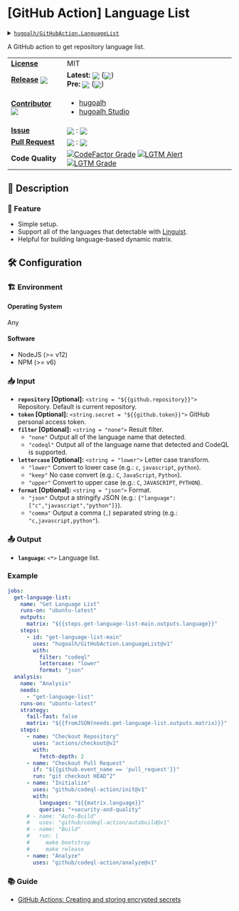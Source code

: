 # \[GitHub Action\] Language List

<details>
  <summary><a href="https://github.com/hugoalh/GitHubAction.LanguageList"><code>hugoalh/GitHubAction.LanguageList</code></a></summary>
  <img align="center" alt="GitHub Language Count" src="https://img.shields.io/github/languages/count/hugoalh/GitHubAction.LanguageList?logo=github&logoColor=ffffff&style=flat-square" />
  <img align="center" alt="GitHub Top Langauge" src="https://img.shields.io/github/languages/top/hugoalh/GitHubAction.LanguageList?logo=github&logoColor=ffffff&style=flat-square" />
  <img align="center" alt="GitHub Repo Size" src="https://img.shields.io/github/repo-size/hugoalh/GitHubAction.LanguageList?logo=github&logoColor=ffffff&style=flat-square" />
  <img align="center" alt="GitHub Code Size" src="https://img.shields.io/github/languages/code-size/hugoalh/GitHubAction.LanguageList?logo=github&logoColor=ffffff&style=flat-square" />
  <img align="center" alt="GitHub Watcher" src="https://img.shields.io/github/watchers/hugoalh/GitHubAction.LanguageList?logo=github&logoColor=ffffff&style=flat-square" />
  <img align="center" alt="GitHub Star" src="https://img.shields.io/github/stars/hugoalh/GitHubAction.LanguageList?logo=github&logoColor=ffffff&style=flat-square" />
  <img align="center" alt="GitHub Fork" src="https://img.shields.io/github/forks/hugoalh/GitHubAction.LanguageList?logo=github&logoColor=ffffff&style=flat-square" />
</details>

A GitHub action to get repository language list.

<table>
  <tr>
    <td><a href="./LICENSE.md"><b>License</b></a></td>
    <td>MIT</td>
  </tr>
  <tr>
    <td><a href="https://github.com/hugoalh/GitHubAction.LanguageList/releases"><b>Release</b></a> <img align="center" src="https://img.shields.io/github/downloads/hugoalh/GitHubAction.LanguageList/total?label=%20&style=flat-square" /></td>
    <td>
      <b>Latest:</b> <img align="center" src="https://img.shields.io/github/release/hugoalh/GitHubAction.LanguageList?sort=semver&label=%20&style=flat-square" /> (<img align="center" src="https://img.shields.io/github/release-date/hugoalh/GitHubAction.LanguageList?label=%20&style=flat-square" />)<br />
      <b>Pre:</b> <img align="center" src="https://img.shields.io/github/release/hugoalh/GitHubAction.LanguageList?include_prereleases&sort=semver&label=%20&style=flat-square" /> (<img align="center" src="https://img.shields.io/github/release-date-pre/hugoalh/GitHubAction.LanguageList?label=%20&style=flat-square" />)
    </td>
  </tr>
  <tr>
    <td><a href="https://github.com/hugoalh/GitHubAction.LanguageList/graphs/contributors"><b>Contributor</b></a> <img align="center" src="https://img.shields.io/github/contributors/hugoalh/GitHubAction.LanguageList?label=%20&style=flat-square" /></td>
    <td><ul>
        <li><a href="https://github.com/hugoalh">hugoalh</a></li>
        <li><a href="https://github.com/hugoalh-studio">hugoalh Studio</a></li>
    </ul></td>
  </tr>
  <tr>
    <td><a href="https://github.com/hugoalh/GitHubAction.LanguageList/issues?q=is%3Aissue"><b>Issue</b></a></td>
    <td><img align="center" src="https://img.shields.io/github/issues-raw/hugoalh/GitHubAction.LanguageList?label=%20&style=flat-square" /> : <img align="center" src="https://img.shields.io/github/issues-closed-raw/hugoalh/GitHubAction.LanguageList?label=%20&style=flat-square" /></td>
  </tr>
  <tr>
    <td><a href="https://github.com/hugoalh/GitHubAction.LanguageList/pulls?q=is%3Apr"><b>Pull Request</b></a></td>
    <td><img align="center" src="https://img.shields.io/github/issues-pr-raw/hugoalh/GitHubAction.LanguageList?label=%20&style=flat-square" /> : <img align="center" src="https://img.shields.io/github/issues-pr-closed-raw/hugoalh/GitHubAction.LanguageList?label=%20&style=flat-square" /></td>
  </tr>
  <tr>
    <td><b>Code Quality</b></td>
    <td>
      <a href="https://www.codefactor.io/repository/github/hugoalh/githubaction.languagelist"><img align="center" alt="CodeFactor Grade" src="https://img.shields.io/codefactor/grade/github/hugoalh/GitHubAction.LanguageList?logo=codefactor&logoColor=ffffff&style=flat-square" /></a>
      <a href="https://lgtm.com/projects/g/hugoalh/GitHubAction.LanguageList/alerts"><img align="center" alt="LGTM Alert" src="https://img.shields.io/lgtm/alerts/g/hugoalh/GitHubAction.LanguageList?label=%20&logo=lgtm&logoColor=ffffff&style=flat-square" /></a>
      <a href="https://lgtm.com/projects/g/hugoalh/GitHubAction.LanguageList/context:javascript"><img align="center" alt="LGTM Grade" src="https://img.shields.io/lgtm/grade/javascript/g/hugoalh/GitHubAction.LanguageList?logo=lgtm&logoColor=ffffff&style=flat-square" /></a>
    </td>
  </tr>
</table>

## 📜 Description

### 🌟 Feature

- Simple setup.
- Support all of the languages that detectable with [Linguist](https://github.com/github/linguist).
- Helpful for building language-based dynamic matrix.

## 🛠 Configuration

### 🏗 Environment

#### Operating System

Any

#### Software

- NodeJS (>= v12)
- NPM (>= v6)

### 📥 Input

- **`repository` \[Optional\]:** `<string = "${{github.repository}}">` Repository. Default is current repository.
- **`token` \[Optional\]:** `<string.secret = "${{github.token}}">` GitHub personal access token.
- **`filter` \[Optional\]:** `<string = "none">` Result filter.
  - `"none"` Output all of the language name that detected.
  - `"codeql"` Output all of the language name that detected and CodeQL is supported.
- **`lettercase` \[Optional\]:** `<string = "lower">` Letter case transform.
  - `"lower"` Convert to lower case (e.g.: `c`, `javascript`, `python`).
  - `"keep"` No case convert  (e.g.: `C`, `JavaScript`, `Python`).
  - `"upper"` Convert to upper case (e.g.: `C`, `JAVASCRIPT`, `PYTHON`).
- **`format` \[Optional\]:** `<string = "json">` Format.
  - `"json"` Output a stringify JSON (e.g.: `{"language":["c","javascript","python"]}`).
  - `"comma"` Output a comma (`,`) separated string (e.g.: `"c,javascript,python"`).

### 📤 Output

- **`language`:** `<*>` Language list.

### Example

```yaml
jobs:
  get-language-list:
    name: "Get Language List"
    runs-on: "ubuntu-latest"
    outputs:
      matrix: "${{steps.get-language-list-main.outputs.language}}"
    steps:
      - id: "get-language-list-main"
        uses: "hugoalh/GitHubAction.LanguageList@v1"
        with:
          filter: "codeql"
          lettercase: "lower"
          format: "json"
  analysis:
    name: "Analysis"
    needs:
      - "get-language-list"
    runs-on: "ubuntu-latest"
    strategy:
      fail-fast: false
      matrix: "${{fromJSON(needs.get-language-list.outputs.matrix)}}"
    steps:
      - name: "Checkout Repository"
        uses: "actions/checkout@v2"
        with:
          fetch-depth: 2
      - name: "Checkout Pull Request"
        if: "${{github.event_name == 'pull_request'}}"
        run: "git checkout HEAD^2"
      - name: "Initialize"
        uses: "github/codeql-action/init@v1"
        with:
          languages: "${{matrix.language}}"
          queries: "+security-and-quality"
      # - name: "Auto-Build"
      #   uses: "github/codeql-action/autobuild@v1"
      # - name: "Build"
      #   run: |
      #     make bootstrap
      #     make release
      - name: "Analyze"
        uses: "github/codeql-action/analyze@v1"
```

### 📚 Guide

- [GitHub Actions: Creating and storing encrypted secrets](https://docs.github.com/en/actions/configuring-and-managing-workflows/creating-and-storing-encrypted-secrets)
